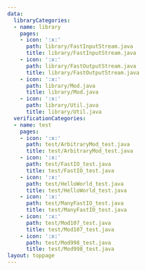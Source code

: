 ```yaml
---
data:
  libraryCategories:
  - name: library
    pages:
    - icon: ':x:'
      path: library/FastInputStream.java
      title: library/FastInputStream.java
    - icon: ':x:'
      path: library/FastOutputStream.java
      title: library/FastOutputStream.java
    - icon: ':x:'
      path: library/Mod.java
      title: library/Mod.java
    - icon: ':x:'
      path: library/Util.java
      title: library/Util.java
  verificationCategories:
  - name: test
    pages:
    - icon: ':x:'
      path: test/ArbitraryMod_test.java
      title: test/ArbitraryMod_test.java
    - icon: ':x:'
      path: test/FastIO_test.java
      title: test/FastIO_test.java
    - icon: ':x:'
      path: test/HelloWorld_test.java
      title: test/HelloWorld_test.java
    - icon: ':x:'
      path: test/ManyFastIO_test.java
      title: test/ManyFastIO_test.java
    - icon: ':x:'
      path: test/Mod107_test.java
      title: test/Mod107_test.java
    - icon: ':x:'
      path: test/Mod998_test.java
      title: test/Mod998_test.java
layout: toppage
---
```

